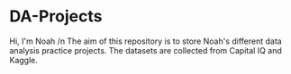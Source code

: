 # DA-Projects
Hi, I'm Noah
/n The aim of this repository is to store Noah's different data analysis practice projects. The datasets are collected from Capital IQ and Kaggle.
